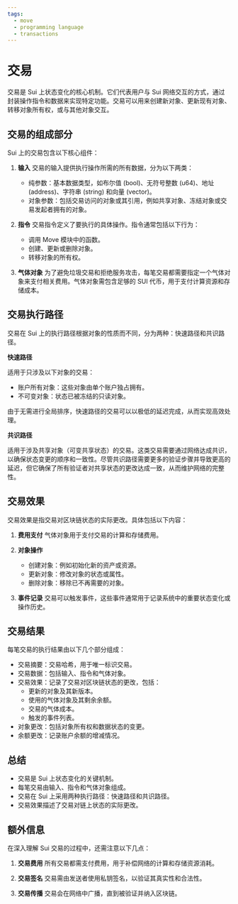 ```yaml
---
tags:
  - move
  - programming language
  - transactions
---
```


**交易**
========

交易是 Sui 上状态变化的核心机制。它们代表用户与 Sui 网络交互的方式，通过封装操作指令和数据来实现特定功能。交易可以用来创建新对象、更新现有对象、转移对象所有权，或与其他对象交互。

**交易的组成部分**
------------------

Sui 上的交易包含以下核心组件：

1. **输入**
   交易的输入提供执行操作所需的所有数据，分为以下两类：
   - 纯参数：基本数据类型，如布尔值 (bool)、无符号整数 (u64)、地址 (address)、字符串 (string) 和向量 (vector<T>)。
   - 对象参数：包括交易访问的对象或其引用，例如共享对象、冻结对象或交易发起者拥有的对象。

2. **指令**
   交易指令定义了要执行的具体操作。指令通常包括以下行为：
   - 调用 Move 模块中的函数。
   - 创建、更新或删除对象。
   - 转移对象的所有权。

3. **气体对象**
   为了避免垃圾交易和拒绝服务攻击，每笔交易都需要指定一个气体对象来支付相关费用。气体对象需包含足够的 SUI 代币，用于支付计算资源和存储成本。

**交易执行路径**
----------------

交易在 Sui 上的执行路径根据对象的性质而不同，分为两种：快速路径和共识路径。

**快速路径**

适用于只涉及以下对象的交易：
- 账户所有对象：这些对象由单个账户独占拥有。
- 不可变对象：状态已被冻结的只读对象。

由于无需进行全局排序，快速路径的交易可以以极低的延迟完成，从而实现高效处理。

**共识路径**

适用于涉及共享对象（可变共享状态）的交易。这类交易需要通过网络达成共识，以确保状态变更的顺序和一致性。尽管共识路径需要更多的验证步骤并导致更高的延迟，但它确保了所有验证者对共享状态的更改达成一致，从而维护网络的完整性。

**交易效果**
------------

交易效果是指交易对区块链状态的实际更改。具体包括以下内容：

1. **费用支付**
   气体对象用于支付交易的计算和存储费用。

2. **对象操作**
   - 创建对象：例如初始化新的资产或资源。
   - 更新对象：修改对象的状态或属性。
   - 删除对象：移除已不再需要的对象。

3. **事件记录**
   交易可以触发事件，这些事件通常用于记录系统中的重要状态变化或操作历史。

**交易结果**
------------

每笔交易的执行结果由以下几个部分组成：
- 交易摘要：交易哈希，用于唯一标识交易。
- 交易数据：包括输入、指令和气体对象。
- 交易效果：记录了交易对区块链状态的更改，包括：
  - 更新的对象及其新版本。
  - 使用的气体对象及其剩余余额。
  - 交易的气体成本。
  - 触发的事件列表。
- 对象更改：包括对象所有权和数据状态的变更。
- 余额更改：记录账户余额的增减情况。

**总结**
--------

- 交易是 Sui 上状态变化的关键机制。
- 每笔交易由输入、指令和气体对象组成。
- 交易在 Sui 上采用两种执行路径：快速路径和共识路径。
- 交易效果描述了交易对链上状态的实际更改。

**额外信息**
------------

在深入理解 Sui 交易的过程中，还需注意以下几点：

1. **交易费用**
   所有交易都需支付费用，用于补偿网络的计算和存储资源消耗。

2. **交易签名**
   交易需由发送者使用私钥签名，以验证其真实性和合法性。

3. **交易传播**
   交易会在网络中广播，直到被验证并纳入区块链。
